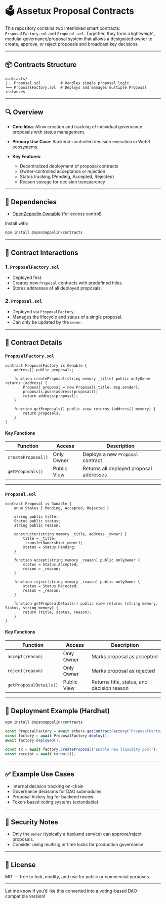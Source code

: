 # 🗳️ Assetux Proposal Contracts

This repository contains two interlinked smart contracts: `ProposalFactory.sol` and `Proposal.sol`. Together, they form a lightweight, modular governance/proposal system that allows a designated owner to create, approve, or reject proposals and broadcast key decisions.

---

## 📦 Contracts Structure

```
contracts/
├── Proposal.sol         # Handles single proposal logic
└── ProposalFactory.sol  # Deploys and manages multiple Proposal instances
```

---

## 🔍 Overview

* **Core Idea**: Allow creation and tracking of individual governance proposals with status management.
* **Primary Use Case**: Backend-controlled decision execution in Web3 ecosystems.
* **Key Features**:

  * Decentralized deployment of proposal contracts
  * Owner-controlled acceptance or rejection
  * Status tracking (Pending, Accepted, Rejected)
  * Reason storage for decision transparency

---

## 🧱 Dependencies

* [OpenZeppelin Ownable](https://docs.openzeppelin.com/contracts/4.x/api/access#Ownable) (for access control)

Install with:

```bash
npm install @openzeppelin/contracts
```

---

## 🔗 Contract Interactions

### 1. `ProposalFactory.sol`

* Deployed first.
* Creates new `Proposal` contracts with predefined titles.
* Stores addresses of all deployed proposals.

### 2. `Proposal.sol`

* Deployed via `ProposalFactory`.
* Manages the lifecycle and status of a single proposal.
* Can only be updated by the `owner`.

---

## 🧠 Contract Details

### `ProposalFactory.sol`

```solidity
contract ProposalFactory is Ownable {
    address[] public proposals;

    function createProposal(string memory _title) public onlyOwner returns (address) {
        Proposal proposal = new Proposal(_title, msg.sender);
        proposals.push(address(proposal));
        return address(proposal);
    }

    function getProposals() public view returns (address[] memory) {
        return proposals;
    }
}
```

#### Key Functions

| Function           | Access      | Description                             |
| ------------------ | ----------- | --------------------------------------- |
| `createProposal()` | Only Owner  | Deploys a new `Proposal` contract       |
| `getProposals()`   | Public View | Returns all deployed proposal addresses |

---

### `Proposal.sol`

```solidity
contract Proposal is Ownable {
    enum Status { Pending, Accepted, Rejected }

    string public title;
    Status public status;
    string public reason;

    constructor(string memory _title, address _owner) {
        title = _title;
        _transferOwnership(_owner);
        status = Status.Pending;
    }

    function accept(string memory _reason) public onlyOwner {
        status = Status.Accepted;
        reason = _reason;
    }

    function reject(string memory _reason) public onlyOwner {
        status = Status.Rejected;
        reason = _reason;
    }

    function getProposalDetails() public view returns (string memory, Status, string memory) {
        return (title, status, reason);
    }
}
```

#### Key Functions

| Function               | Access      | Description                                |
| ---------------------- | ----------- | ------------------------------------------ |
| `accept(reason)`       | Only Owner  | Marks proposal as accepted                 |
| `reject(reason)`       | Only Owner  | Marks proposal as rejected                 |
| `getProposalDetails()` | Public View | Returns title, status, and decision reason |

---

## 🔄 Deployment Example (Hardhat)

```bash
npm install @openzeppelin/contracts
```

```js
const ProposalFactory = await ethers.getContractFactory("ProposalFactory");
const factory = await ProposalFactory.deploy();
await factory.deployed();

const tx = await factory.createProposal("Enable new liquidity pool");
const receipt = await tx.wait();
```

---

## ✅ Example Use Cases

* Internal decision tracking on-chain
* Governance decisions for DAO submodules
* Proposal history log for backend review
* Token-based voting systems (extendable)

---

## 🔐 Security Notes

* Only the `owner` (typically a backend service) can approve/reject proposals.
* Consider using multisig or time locks for production governance.

---

## 📜 License

MIT — free to fork, modify, and use for public or commercial purposes.

---

Let me know if you’d like this converted into a voting-based DAO-compatible version!
